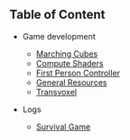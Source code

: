 ## Table of Content
- Game development
    - [Marching Cubes](/GameDev/MarchingCubes.md)
    - [Compute Shaders](/GameDev/ComputeShaders.md)
    - [First Person Controller](/GameDev/FirstPersonController.md)
    - [General Resources](/GameDev/GeneralResources.md)
    - [Transvoxel](/GameDev/Transvoxel.md)

- Logs
    - [Survival Game](/GameDev/Survival.md)